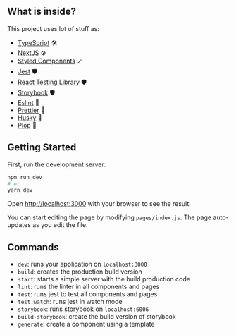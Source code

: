 

## What is inside?

This project uses lot of stuff as:

- [TypeScript](https://www.typescriptlang.org/) 🛠️
- [NextJS](https://nextjs.org/) ⚙️
- [Styled Components](https://styled-components.com/) 🪄
- [Jest](https://jestjs.io/) 🛡️
- [React Testing Library](https://testing-library.com/docs/react-testing-library/intro) 🛡️
- [Storybook](https://storybook.js.org/) 🛡️
- [Eslint](https://eslint.org/) 🎯
- [Prettier](https://prettier.io/) 🎯
- [Husky](https://github.com/typicode/husky) 📌
- [Plop](https://github.com/plopjs/plop) 🔎

## Getting Started

First, run the development server:

```bash
npm run dev
# or
yarn dev
```

Open [http://localhost:3000](http://localhost:3000) with your browser to see the result.

You can start editing the page by modifying `pages/index.js`. The page auto-updates as you edit the file.

## Commands

- `dev`: runs your application on `localhost:3000`
- `build`: creates the production build version
- `start`: starts a simple server with the build production code
- `lint`: runs the linter in all components and pages
- `test`: runs jest to test all components and pages
- `test:watch`: runs jest in watch mode
- `storybook`: runs storybook on `localhost:6006`
- `build-storybook`: create the build version of storybook
- `generate`: create a component using a template
